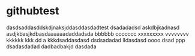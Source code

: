 # githubtest
dasdsaddasddskdjnaksjddasddasdadtest
dsadadadsd
askdbjkadnasd
asdjkbasjkdbasdaaaaaadaddadsda
bbbbbb
ccccccc
xxxxxxxxx
vvvvvvvv
kkkkkk
kkk
dd
a
kkkdsaddasdasd
dsdsadadad
lldasdasd
oooo
dsad
ppp
dsadasdadad
dadbadbakjd
dasdada
